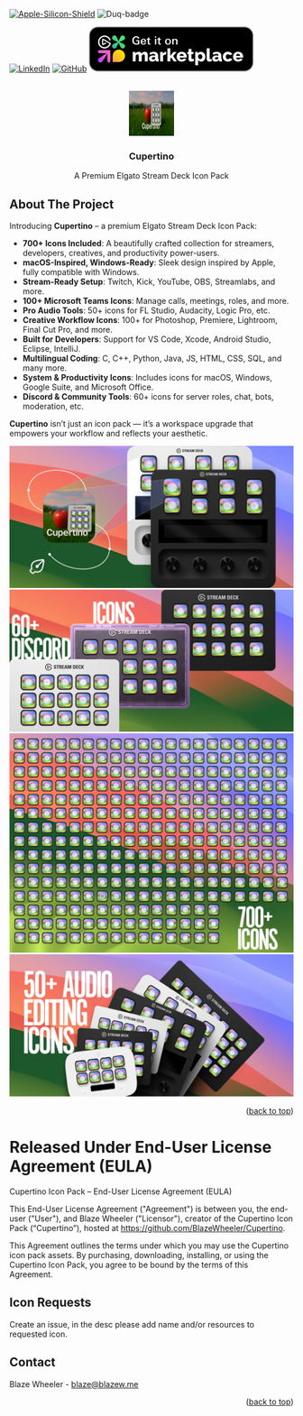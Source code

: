 

<!-- PROJECT SHIELDS -->
[![Apple-Silicon-Shield]][Apple-Silicon-Shield-url]
![Duq-badge](https://custom-icon-badges.demolab.com/badge/-Duquesne%20University-ba0c2f?style=for-the-badge&logo=duquesne_dukes_logo1)

[![LinkedIn][linkedin-shield]][linkedin-url]
[![GitHub][GitHub-shield]][GitHub-url]
![Get It On Marketplace][Get It On Marketplace]


<!-- PROJECT LOGO -->
<br />
<div align="center">
  <a href="
">
    <img src="https://github.com/BlazeWheeler/Cupertino/blob/main/assets/thubmnail.png" alt="Logo" width="80" height="80">
  </a>

  <h3 align="center">Cupertino</h3>


  <p align="center">
   A Premium Elgato Stream Deck Icon Pack
    <br />
    </div>

<!-- ABOUT THE Icon Pack -->
## About The Project

Introducing **Cupertino** – a premium Elgato Stream Deck Icon Pack:

- **700+ Icons Included**: A beautifully crafted collection for streamers, developers, creatives, and productivity power-users.
- **macOS-Inspired, Windows-Ready**: Sleek design inspired by Apple, fully compatible with Windows.
- **Stream-Ready Setup**: Twitch, Kick, YouTube, OBS, Streamlabs, and more.
- **100+ Microsoft Teams Icons**: Manage calls, meetings, roles, and more.
- **Pro Audio Tools**: 50+ icons for FL Studio, Audacity, Logic Pro, etc.
- **Creative Workflow Icons**: 100+ for Photoshop, Premiere, Lightroom, Final Cut Pro, and more.
- **Built for Developers**: Support for VS Code, Xcode, Android Studio, Eclipse, IntelliJ.
- **Multilingual Coding**: C, C++, Python, Java, JS, HTML, CSS, SQL, and many more.
- **System & Productivity Icons**: Includes icons for macOS, Windows, Google Suite, and Microsoft Office.
- **Discord & Community Tools**: 60+ icons for server roles, chat, bots, moderation, etc.

**Cupertino** isn’t just an icon pack — it’s a workspace upgrade that empowers your workflow and reflects your aesthetic.

![App Preview](assets/preview-1.png)
![App Preview](assets/preview-2.png)
![App Preview](assets/preview_3.png)
![App Preview](assets/preview-4.png)

<p align="right">(<a href="#readme-top">back to top</a>)</p>





<!-- LICENSE -->

# Released Under End-User License Agreement (EULA)

Cupertino Icon Pack – End-User License Agreement (EULA)



This End-User License Agreement ("Agreement") is between you, the end-user ("User"), and Blaze Wheeler ("Licensor"), creator of the Cupertino Icon Pack (“Cupertino”), hosted at https://github.com/BlazeWheeler/Cupertino.

This Agreement outlines the terms under which you may use the Cupertino icon pack assets. By purchasing, downloading, installing, or using the Cupertino Icon Pack, you agree to be bound by the terms of this Agreement.

<!-- CONTACT -->

<!-- CONTACT -->
## Icon Requests
Create an issue, in the desc please add name and/or resources to requested icon.




## Contact

Blaze Wheeler  - blaze@blazew.me

<p align="right">(<a href="#readme-top">back to top</a>)</p>

<!-- MARKDOWN LINKS & IMAGES -->
[Get It On Marketplace]: assets/marketplace-dark.svg
[Get It On Marketplace-link]: https://marketplace.elgato.com/product/cupertino-b41f8167-01cc-463d-9e5f-a16d68aea0aa

[Apple-Silicon-Shield]: https://img.shields.io/badge/Apple-Silicon_M2-999999?style=for-the-badge&logo=apple&logoColor=white
[Apple-Silicon-Shield-url]: https://support.apple.com/en-us/HT211814

[license-shield]: https://img.shields.io/badge/License-Apache%202.0-orange?style=for-the-badge&logo=
[license-url]:https://www.apache.org/licenses/LICENSE-2.0
[linkedin-shield]: https://img.shields.io/badge/-LinkedIn-black.svg?style=for-the-badge&logo=linkedin&colorB=555

[linkedin-url]:https://www.linkedin.com/in/blaze-wheeler-8306a2223/
[GitHub-shield]: 	https://img.shields.io/badge/GitHub-100000?style=for-the-badge&logo=github&logoColor=white
[GitHub-url]: https://github.com/blazeWheeler
[product-screenshot]: images/screenshot.png

[HTML-url]: https://www.w3schools.com/howto/howto_make_a_website.asp
[HTML-badge]: https://img.shields.io/badge/HTML5-E34F26.svg?style=for-the-badge&logo=HTML5&logoColor=white
[CSS-url]: https://www.w3schools.com/css/
[CSS-badge]: https://img.shields.io/badge/CSS3-1572B6.svg?style=for-the-badge&logo=CSS3&logoColor=white

[Javascript-url]: https://www.w3schools.com/js/
[JavaScript-badge]: https://img.shields.io/badge/JavaScript-F7DF1E.svg?style=for-the-badge&logo=JavaScript&logoColor=black

[PHP-url]: https://www.php.net/docs.php
[PHP-badge]: https://img.shields.io/badge/PHP-777BB4.svg?style=for-the-badge&logo=PHP&logoColor=white

[Telegram-url]: https://core.telegram.org/bots/api
[Telegram-badge]: https://img.shields.io/badge/Telegram%20API-26A5E4.svg?style=for-the-badge&logo=Telegram&logoColor=white

[Duq-url]: https://duq.edu
[Duq-badge]:(https://custom-icon-badges.demolab.com/badge/-Duquesne%20University-ba0c2f?style=for-the-badge&logo=duquesne_dukes_logo1)
